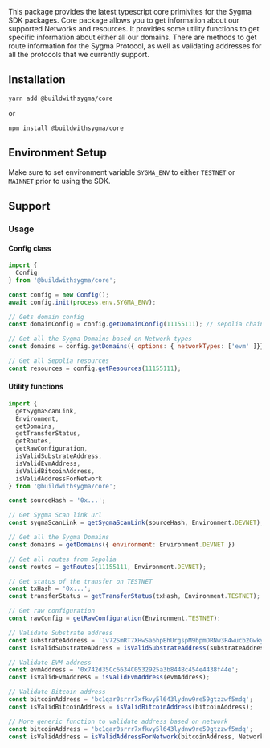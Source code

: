 
This package provides the latest typescript core primivites for the Sygma SDK packages. Core package allows you to get information about our supported Networks and resources. It provides some utility functions to get specific information about either all our domains. There are methods to get route information for the Sygma Protocol, as well as validating addresses for all the protocols that we currently support.

## Installation

```
yarn add @buildwithsygma/core
```

or

```
npm install @buildwithsygma/core
```

## Environment Setup

Make sure to set environment variable `SYGMA_ENV` to either `TESTNET` or `MAINNET` prior to using the SDK.

## Support

### Usage

#### Config class

```javascript
import {
  Config
} from '@buildwithsygma/core';

const config = new Config();
await config.init(process.env.SYGMA_ENV);

// Gets domain config
const domainConfig = config.getDomainConfig(11155111); // sepolia chain Id

// Get all the Sygma Domains based on Network types
const domains = config.getDomains({ options: { networkTypes: ['evm' ]}});

// Get all Sepolia resources
const resources = config.getResources(11155111);
```

#### Utility functions

```javascript
import { 
  getSygmaScanLink, 
  Environment, 
  getDomains, 
  getTransferStatus, 
  getRoutes,
  getRawConfiguration,
  isValidSubstrateAddress,
  isValidEvmAddress,
  isValidBitcoinAddress,
  isValidAddressForNetwork
} from '@buildwithsygma/core';

const sourceHash = '0x...';

// Get Sygma Scan link url
const sygmaScanLink = getSygmaScanLink(sourceHash, Environment.DEVNET);

// Get all the Sygma Domains
const domains = getDomains({ environment: Environment.DEVNET })

// Get all routes from Sepolia
const routes = getRoutes(11155111, Environment.DEVNET);

// Get status of the transfer on TESTNET
const txHash = '0x...';
const transferStatus = getTransferStatus(txHash, Environment.TESTNET);

// Get raw configuration
const rawConfig = getRawConfiguration(Environment.TESTNET);

// Validate Substrate address
const substrateAddress = '1v72SmRT7XHwSa6hpEhUrgspM9bpmDRNw3F4wucb2GwkynQ';
const isValidSubstrateADdress = isValidSubstrateAddress(substrateAddress);

// Validate EVM address
const evmAddress = '0x742d35Cc6634C0532925a3b844Bc454e4438f44e';
const isValidEvmAddress = isValidEvmAddress(evmAddress);

// Validate Bitcoin address
const bitcoinAddress = 'bc1qar0srrr7xfkvy5l643lydnw9re59gtzzwf5mdq';
const isValidBitcoinAddress = isValidBitcoinAddress(bitcoinAddress);

// More generic function to validate address based on network
const bitcoinAddress = 'bc1qar0srrr7xfkvy5l643lydnw9re59gtzzwf5mdq';
const isValidAddress = isValidAddressForNetwork(bitcoinAddress, Network.BITCOIN);
```